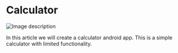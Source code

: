 # Calculator

![Image description](https://cdn.crunchify.com/wp-content/uploads/2017/07/Create-Simple-Calculator-Application-in-Android-Studio-Crunchify-Tutorial.png)

In this article we will create a calculator android app. This is a simple calculator with limited functionality.


